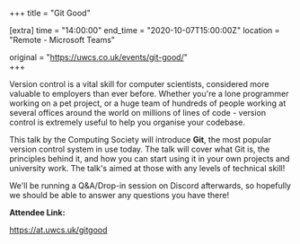 +++
title = "Git Good"

[extra]
time = "14:00:00"
end_time = "2020-10-07T15:00:00Z"
location = "Remote - Microsoft Teams"

original = "https://uwcs.co.uk/events/git-good/"    
+++

Version control is a vital skill for computer scientists, considered more valuable to employers than ever before. Whether you're a lone programmer working on a pet project, or a huge team of hundreds of people working at several offices around the world on millions of lines of code - version control is extremely useful to help you organise your codebase.

This talk by the Computing Society will introduce **Git**, the most popular version control system in use today. The talk will cover what Git is, the principles behind it, and how you can start using it in your own projects and university work. The talk's aimed at those with any levels of technical skill\! 

We'll be running a Q\&A/Drop-in session on Discord afterwards, so hopefully we should be able to answer any questions you have there\!

**Attendee Link:**

<https://at.uwcs.uk/gitgood>

